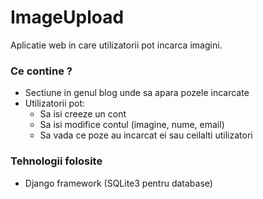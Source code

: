 # ImageUpload

Aplicatie web in care utilizatorii pot incarca imagini.

### Ce contine ?

- Sectiune in genul blog unde sa apara pozele incarcate
- Utilizatorii pot:
  - Sa isi creeze un cont
  - Sa isi modifice contul (imagine, nume, email)
  - Sa vada ce poze au incarcat ei sau ceilalti utilizatori

### Tehnologii folosite

- Django framework (SQLite3 pentru database)

